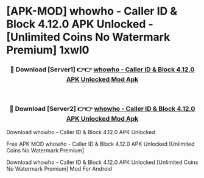 # [APK-MOD] whowho - Caller ID & Block 4.12.0 APK Unlocked - [Unlimited Coins No Watermark Premium] 1xwl0



<div align="center">
<h3>🔴 Download [Server1] 👉👉 <a href="https://momento.my/?title=whowho_-_Caller_ID_&_Block_4.12.0_APK_Unlocked">whowho - Caller ID & Block 4.12.0 APK Unlocked Mod Apk</a></h3><br>

<h3>🔴 Download [Server2] 👉👉 <a href="https://momento.my/?title=whowho_-_Caller_ID_&_Block_4.12.0_APK_Unlocked">whowho - Caller ID & Block 4.12.0 APK Unlocked Mod Apk</a></h3>
</div>



Download whowho - Caller ID & Block 4.12.0 APK Unlocked 

Free APK MOD whowho - Caller ID & Block 4.12.0 APK Unlocked [Unlimited Coins No Watermark Premium]

Download whowho - Caller ID & Block 4.12.0 APK Unlocked [Unlimited Coins No Watermark Premium] Mod For Android
